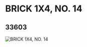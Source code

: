 # BRICK 1X4, NO. 14
## 33603
![BRICK 1X4, NO. 14](https://lc-www-live-s.legocdn.com/media/bricks/5/2/6188690.jpg)